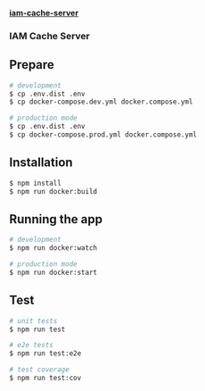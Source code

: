 **[iam-cache-server](README.md)**

### IAM Cache Server

## Prepare

```bash
# development
$ cp .env.dist .env
$ cp docker-compose.dev.yml docker.compose.yml
```

```bash
# production mode
$ cp .env.dist .env
$ cp docker-compose.prod.yml docker.compose.yml
```

## Installation

```bash
$ npm install
$ npm run docker:build
```

## Running the app

```bash
# development
$ npm run docker:watch

# production mode
$ npm run docker:start
```

## Test

```bash
# unit tests
$ npm run test

# e2e tests
$ npm run test:e2e

# test coverage
$ npm run test:cov
```
